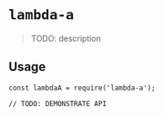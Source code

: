 # `lambda-a`

> TODO: description

## Usage

```
const lambdaA = require('lambda-a');

// TODO: DEMONSTRATE API
```
